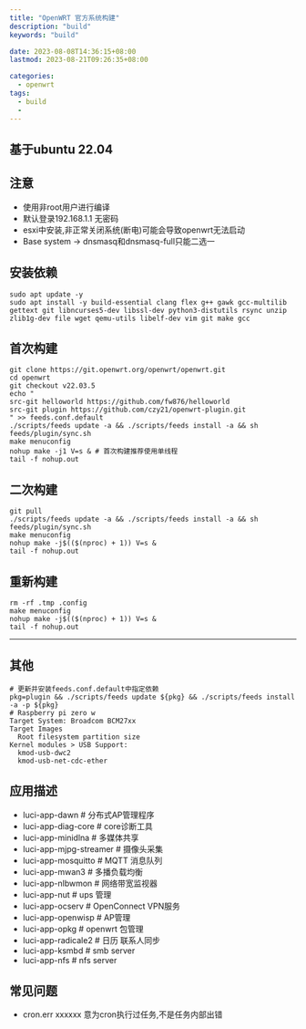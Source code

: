 ```yaml
---
title: "OpenWRT 官方系统构建"
description: "build"
keywords: "build"

date: 2023-08-08T14:36:15+08:00
lastmod: 2023-08-21T09:26:35+08:00

categories:
  - openwrt
tags:
  - build
  -
---
```

## 基于ubuntu 22.04
## 注意
- 使用非root用户进行编译
- 默认登录192.168.1.1 无密码
- esxi中安装,非正常关闭系统(断电)可能会导致openwrt无法启动
- Base system -> dnsmasq和dnsmasq-full只能二选一
## 安装依赖
```shell
sudo apt update -y
sudo apt install -y build-essential clang flex g++ gawk gcc-multilib gettext git libncurses5-dev libssl-dev python3-distutils rsync unzip zlib1g-dev file wget qemu-utils libelf-dev vim git make gcc
```
## 首次构建
```shell
git clone https://git.openwrt.org/openwrt/openwrt.git
cd openwrt
git checkout v22.03.5
echo "
src-git helloworld https://github.com/fw876/helloworld
src-git plugin https://github.com/czy21/openwrt-plugin.git
" >> feeds.conf.default
./scripts/feeds update -a && ./scripts/feeds install -a && sh feeds/plugin/sync.sh
make menuconfig
nohup make -j1 V=s & # 首次构建推荐使用单线程
tail -f nohup.out
```
## 二次构建
```shell
git pull
./scripts/feeds update -a && ./scripts/feeds install -a && sh feeds/plugin/sync.sh
make menuconfig
nohup make -j$(($(nproc) + 1)) V=s &
tail -f nohup.out
```
## 重新构建
```shell
rm -rf .tmp .config
make menuconfig
nohup make -j$(($(nproc) + 1)) V=s &
tail -f nohup.out
```
----
## 其他
```shell
# 更新并安装feeds.conf.default中指定依赖
pkg=plugin && ./scripts/feeds update ${pkg} && ./scripts/feeds install -a -p ${pkg}
# Raspberry pi zero w
Target System: Broadcom BCM27xx
Target Images 
  Root filesystem partition size
Kernel modules > USB Support:
  kmod-usb-dwc2
  kmod-usb-net-cdc-ether
```
## 应用描述
  * luci-app-dawn           # 分布式AP管理程序
  * luci-app-diag-core      # core诊断工具
  * luci-app-minidlna       # 多媒体共享
  * luci-app-mjpg-streamer  # 摄像头采集
  * luci-app-mosquitto      # MQTT 消息队列
  * luci-app-mwan3          # 多播负载均衡
  * luci-app-nlbwmon        # 网络带宽监视器
  * luci-app-nut            # ups 管理
  * luci-app-ocserv         # OpenConnect VPN服务
  * luci-app-openwisp       # AP管理
  * luci-app-opkg           # openwrt 包管理
  * luci-app-radicale2      # 日历 联系人同步
  * luci-app-ksmbd          # smb server
  * luci-app-nfs            # nfs server
## 常见问题
 * cron.err xxxxxx 意为cron执行过任务,不是任务内部出错